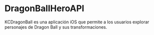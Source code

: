 # DragonBallHeroAPI
 KCDragonBall es una aplicación iOS que permite a los usuarios explorar personajes de Dragon Ball y sus transformaciones.
